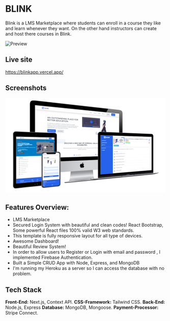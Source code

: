 # BLINK

Blink is a LMS Marketplace where students can enroll in a course they like and learn whenever they want. On the other hand instructors can create and host there courses in Blink.

![Preview](https://github.com/shakilahmedatik/blink-client/raw/main/public/images/readme_gif.gif)


## Live site

https://blinkapp.vercel.app/

## Screenshots

![Screenshot](https://github.com/shakilahmedatik/blink-client/raw/main/public/images/screenshot.png)

## Features Overview:

- LMS Marketplace
- Secured Login System with beautiful and clean codes! React Bootstrap, Some powerful React files 100% valid W3 web standards.
- This template is fully responsive layout for all type of devices.
- Awesome Dashboard!
- Beautiful Review System!
- In order to allow users to Register or Login with email and password , I implemented Firebase Authentication.
- Built a Simple CRUD App with Node, Express, and MongoDB
- I'm running my Heroku as a server so I can access the database with no problem.

## Tech Stack

**Front-End:** Next.js, Context API.
**CSS-Framework:** Tailwind CSS.
**Back-End:** Node.js, Express
**Database:** MongoDB, Mongoose.
**Payment-Processor:** Stripe Connect.
